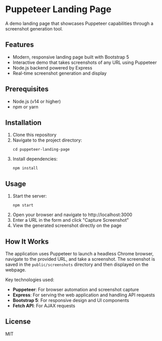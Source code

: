 # Puppeteer Landing Page

A demo landing page that showcases Puppeteer capabilities through a screenshot generation tool.

## Features

- Modern, responsive landing page built with Bootstrap 5
- Interactive demo that takes screenshots of any URL using Puppeteer
- Node.js backend powered by Express
- Real-time screenshot generation and display

## Prerequisites

- Node.js (v14 or higher)
- npm or yarn

## Installation

1. Clone this repository
2. Navigate to the project directory:
   ```
   cd puppeteer-landing-page
   ```
3. Install dependencies:
   ```
   npm install
   ```

## Usage

1. Start the server:
   ```
   npm start
   ```
2. Open your browser and navigate to http://localhost:3000
3. Enter a URL in the form and click "Capture Screenshot"
4. View the generated screenshot directly on the page

## How It Works

The application uses Puppeteer to launch a headless Chrome browser, navigate to the provided URL, and take a screenshot. The screenshot is saved in the `public/screenshots` directory and then displayed on the webpage.

Key technologies used:
- **Puppeteer**: For browser automation and screenshot capture
- **Express**: For serving the web application and handling API requests
- **Bootstrap 5**: For responsive design and UI components
- **Fetch API**: For AJAX requests

## License

MIT 